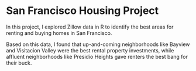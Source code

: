 # San Francisco Housing Project

In this project, I explored Zillow data in R to identify the best areas for renting and buying homes in San Francisco.

Based on this data, I found that up-and-coming neighborhoods like Bayview and Visitacion Valley were the best rental property investments, while affluent neighborhoods like Presidio Heights gave renters the best bang for their buck.
